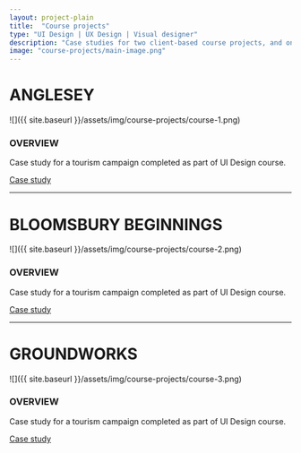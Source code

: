 ```yaml
---
layout: project-plain
title:  "Course projects"
type: "UI Design | UX Design | Visual designer"
description: "Case studies for two client-based course projects, and one personal course project."
image: "course-projects/main-image.png"
---
```

# ANGLESEY
![]({{ site.baseurl }}/assets/img/course-projects/course-1.png)
### OVERVIEW
Case study for a tourism campaign completed as part of UI Design course.

<div class="project__button">
    <a href="https://medium.com/@annabeljwalsh/no-children-allowed-an-island-escape-to-anglesey-c2054d420dae" title="View case study" target="_blank" class="button">
        Case study
    </a>
</div>

---

# BLOOMSBURY BEGINNINGS
![]({{ site.baseurl }}/assets/img/course-projects/course-2.png)
### OVERVIEW
Case study for a tourism campaign completed as part of UI Design course.

<div class="project__button">
    <a href="https://medium.com/@annabeljwalsh/a-new-beginning-for-bloomsbury-beginnings-32217e768f4e" title="View case study" target="_blank" class="button">
        Case study
    </a>
</div>

---

# GROUNDWORKS
![]({{ site.baseurl }}/assets/img/course-projects/course-3.png)
### OVERVIEW
Case study for a tourism campaign completed as part of UI Design course.

<div class="project__button">
    <a href="https://medium.com/@annabeljwalsh/a-responsive-website-for-student-recruitment-specialists-groundworks-8289b8cb6134" title="View case study" target="_blank" class="button">
        Case study
    </a>
</div>